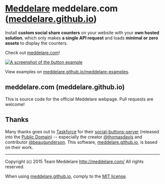 # [Meddelare](http://meddelare.com/) meddelare.com ([meddelare.github.io](https://github.com/meddelare/meddelare.github.io))


Install **custom social share counters** on your website with your **own hosted solution**, which only makes **a single API request** and loads **minimal or zero assets** to display the counters.

Check out [meddelare.com](http://meddelare.com/)!

[![A screenshot of the button example](https://meddelare.github.io/meddelare-examples/examples/button/screenshot.png)](https://meddelare.github.io/)

View examples on [meddelare.github.io/meddelare-examples](https://meddelare.github.io/meddelare-examples).



## meddelare.com (meddelare.github.io)

This is source code for the official Meddelare webpage. Pull requests are welcome!



## Thanks

Many thanks goes out to [Taskforce](https://taskforce.is/) for their [social-buttons-server](https://github.com/tfrce/social-buttons-server) (released into the [Public Domain](https://github.com/tfrce/social-buttons-server/tree/faf1a41e5d2d44b7e6de460b9369f11437095af1)) -- especially the creator [@thomasdavis](https://github.com/thomasdavis) and contributor [@beaugunderson](https://github.com/beaugunderson). This software, [meddelare.github.io](https://github.com/meddelare/meddelare.github.io), is based on their work.



---

Copyright (c) 2015 Team Meddelare <http://meddelare.com/> All rights reserved.

When using [meddelare.github.io](https://github.com/meddelare/meddelare.github.io), comply to the [MIT license](http://opensource.org/licenses/MIT).
